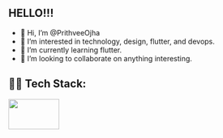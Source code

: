 ## HELLO!!!

- 👋 Hi, I’m @PrithveeOjha
- 👀 I’m interested in technology, design, flutter, and devops.
- 🌱 I’m currently learning flutter.
- 💞️ I’m looking to collaborate on anything interesting.
  

## 🧑‍💻 Tech Stack:
<img src="https://github.com/user-attachments/assets/83f11264-58f5-416d-8f3e-09a5280abc90" width="100" height="60">


